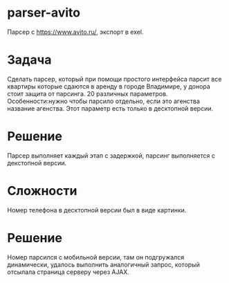 # parser-avito
Парсер с https://www.avito.ru/, экспорт в exel.
# Задача
Сделать парсер, который при помощи простого интерфейса парсит все квартиры которые сдаются в аренду в городе Владимире, у донора стоит защита от парсинга. 20 различных параметров. Особенности:нужно чтобы парсило отдельно, если это агенства название агенства. Этот параметр есть только в десктопной версии.
# Решение
Парсер выполняет каждый этап с задержкой, парсинг выполняется с декстопной версии.
# Сложности
Номер телефона в десктопной версии был в виде картинки.
# Решение
Номер парсился с мобильной версии, там он подгружался динамически, удалось выполнить аналогичный запрос, который отсылала страница серверу через AJAX.

